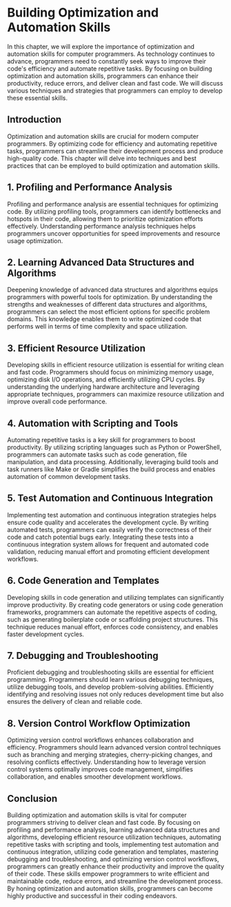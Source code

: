 Building Optimization and Automation Skills
====================================================

In this chapter, we will explore the importance of optimization and automation skills for computer programmers. As technology continues to advance, programmers need to constantly seek ways to improve their code's efficiency and automate repetitive tasks. By focusing on building optimization and automation skills, programmers can enhance their productivity, reduce errors, and deliver clean and fast code. We will discuss various techniques and strategies that programmers can employ to develop these essential skills.

Introduction
------------

Optimization and automation skills are crucial for modern computer programmers. By optimizing code for efficiency and automating repetitive tasks, programmers can streamline their development process and produce high-quality code. This chapter will delve into techniques and best practices that can be employed to build optimization and automation skills.

**1. Profiling and Performance Analysis**
-----------------------------------------

Profiling and performance analysis are essential techniques for optimizing code. By utilizing profiling tools, programmers can identify bottlenecks and hotspots in their code, allowing them to prioritize optimization efforts effectively. Understanding performance analysis techniques helps programmers uncover opportunities for speed improvements and resource usage optimization.

**2. Learning Advanced Data Structures and Algorithms**
-------------------------------------------------------

Deepening knowledge of advanced data structures and algorithms equips programmers with powerful tools for optimization. By understanding the strengths and weaknesses of different data structures and algorithms, programmers can select the most efficient options for specific problem domains. This knowledge enables them to write optimized code that performs well in terms of time complexity and space utilization.

**3. Efficient Resource Utilization**
-------------------------------------

Developing skills in efficient resource utilization is essential for writing clean and fast code. Programmers should focus on minimizing memory usage, optimizing disk I/O operations, and efficiently utilizing CPU cycles. By understanding the underlying hardware architecture and leveraging appropriate techniques, programmers can maximize resource utilization and improve overall code performance.

**4. Automation with Scripting and Tools**
------------------------------------------

Automating repetitive tasks is a key skill for programmers to boost productivity. By utilizing scripting languages such as Python or PowerShell, programmers can automate tasks such as code generation, file manipulation, and data processing. Additionally, leveraging build tools and task runners like Make or Gradle simplifies the build process and enables automation of common development tasks.

**5. Test Automation and Continuous Integration**
-------------------------------------------------

Implementing test automation and continuous integration strategies helps ensure code quality and accelerates the development cycle. By writing automated tests, programmers can easily verify the correctness of their code and catch potential bugs early. Integrating these tests into a continuous integration system allows for frequent and automated code validation, reducing manual effort and promoting efficient development workflows.

**6. Code Generation and Templates**
------------------------------------

Developing skills in code generation and utilizing templates can significantly improve productivity. By creating code generators or using code generation frameworks, programmers can automate the repetitive aspects of coding, such as generating boilerplate code or scaffolding project structures. This technique reduces manual effort, enforces code consistency, and enables faster development cycles.

**7. Debugging and Troubleshooting**
------------------------------------

Proficient debugging and troubleshooting skills are essential for efficient programming. Programmers should learn various debugging techniques, utilize debugging tools, and develop problem-solving abilities. Efficiently identifying and resolving issues not only reduces development time but also ensures the delivery of clean and reliable code.

**8. Version Control Workflow Optimization**
--------------------------------------------

Optimizing version control workflows enhances collaboration and efficiency. Programmers should learn advanced version control techniques such as branching and merging strategies, cherry-picking changes, and resolving conflicts effectively. Understanding how to leverage version control systems optimally improves code management, simplifies collaboration, and enables smoother development workflows.

Conclusion
----------

Building optimization and automation skills is vital for computer programmers striving to deliver clean and fast code. By focusing on profiling and performance analysis, learning advanced data structures and algorithms, developing efficient resource utilization techniques, automating repetitive tasks with scripting and tools, implementing test automation and continuous integration, utilizing code generation and templates, mastering debugging and troubleshooting, and optimizing version control workflows, programmers can greatly enhance their productivity and improve the quality of their code. These skills empower programmers to write efficient and maintainable code, reduce errors, and streamline the development process. By honing optimization and automation skills, programmers can become highly productive and successful in their coding endeavors.
